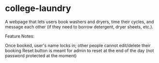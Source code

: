 # college-laundry

A webpage that lets users book washers and dryers, time their cycles, and message each other (if they need to borrow detergent, dryer sheets, etc.).

Feature Notes:

Once booked, user's name locks in; other people cannot edit/delete their booking
Reset button is meant for admin to reset at the end of the day (not password protected at the moment)
